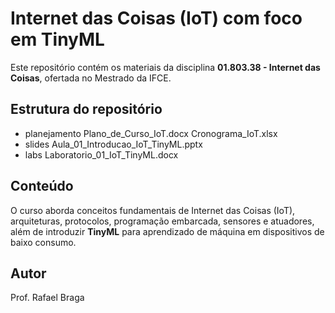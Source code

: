 # Internet das Coisas (IoT) com foco em TinyML

Este repositório contém os materiais da disciplina **01.803.38 - Internet das Coisas**, ofertada no Mestrado da IFCE.  

## Estrutura do repositório
- planejamento
	Plano_de_Curso_IoT.docx
 	Cronograma_IoT.xlsx
- slides
	Aula_01_Introducao_IoT_TinyML.pptx
- labs
	Laboratorio_01_IoT_TinyML.docx

## Conteúdo
O curso aborda conceitos fundamentais de Internet das Coisas (IoT), arquiteturas, protocolos, programação embarcada, sensores e atuadores, além de introduzir **TinyML** para aprendizado de máquina em dispositivos de baixo consumo.

## Autor
Prof. Rafael Braga
